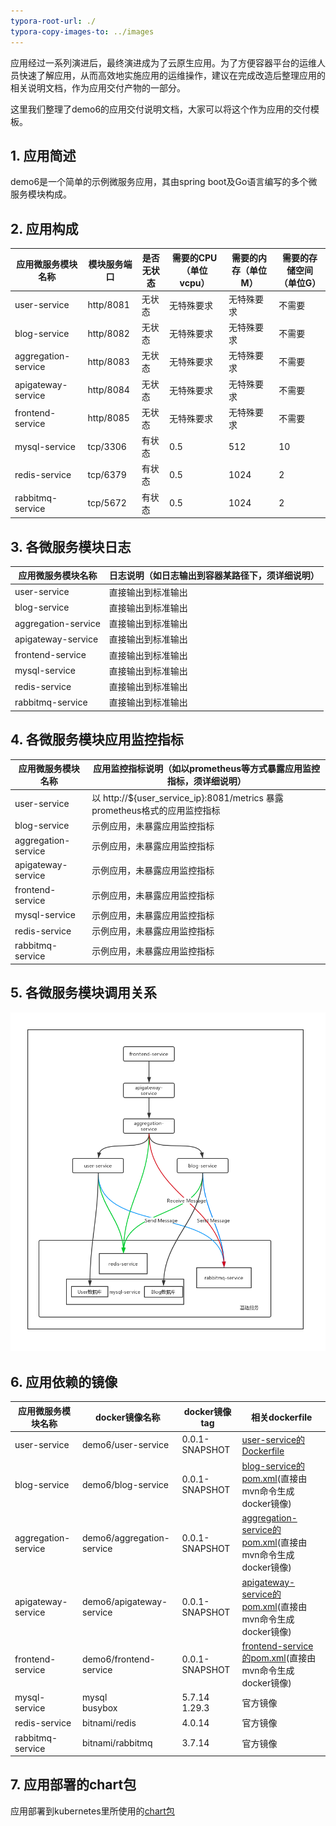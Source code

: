 ```yaml
---
typora-root-url: ./
typora-copy-images-to: ../images
---
```




应用经过一系列演进后，最终演进成为了云原生应用。为了方便容器平台的运维人员快速了解应用，从而高效地实施应用的运维操作，建议在完成改造后整理应用的相关说明文档，作为应用交付产物的一部分。

这里我们整理了demo6的应用交付说明文档，大家可以将这个作为应用的交付模板。

## 1. 应用简述

demo6是一个简单的示例微服务应用，其由spring boot及Go语言编写的多个微服务模块构成。

## 2. 应用构成

| 应用微服务模块名称 |   模块服务端口   |   是否无状态   |  需要的CPU（单位vcpu）   |  需要的内存（单位M）   |   需要的存储空间（单位G）   |
| ------------------ | ---- | ---- | ---- | ---- | ---- |
| user-service | http/8081 | 无状态 | 无特殊要求 | 无特殊要求 | 不需要 |
| blog-service | http/8082 | 无状态 | 无特殊要求 | 无特殊要求 | 不需要 |
| aggregation-service | http/8083 | 无状态 | 无特殊要求 | 无特殊要求 | 不需要 |
| apigateway-service | http/8084 | 无状态 | 无特殊要求 | 无特殊要求 | 不需要 |
| frontend-service | http/8085 | 无状态 | 无特殊要求 | 无特殊要求 | 不需要 |
| mysql-service | tcp/3306 | 有状态 | 0.5 | 512 | 10 |
| redis-service | tcp/6379 | 有状态 | 0.5 | 1024 | 2 |
| rabbitmq-service | tcp/5672 | 有状态 | 0.5 | 1024 | 2 |

## 3. 各微服务模块日志

| 应用微服务模块名称 |     日志说明（如日志输出到容器某路径下，须详细说明）     |
| ------------------ | ---- |
| user-service | 直接输出到标准输出 |
| blog-service | 直接输出到标准输出 |
| aggregation-service | 直接输出到标准输出 |
| apigateway-service | 直接输出到标准输出 |
| frontend-service | 直接输出到标准输出 |
| mysql-service | 直接输出到标准输出 |
| redis-service | 直接输出到标准输出 |
| rabbitmq-service | 直接输出到标准输出 |

## 4. 各微服务模块应用监控指标

| 应用微服务模块名称 |     应用监控指标说明（如以prometheus等方式暴露应用监控指标，须详细说明）     |
| ------------------ | ---- |
| user-service | 以 http://${user_service_ip}:8081/metrics 暴露prometheus格式的应用监控指标 |
| blog-service | 示例应用，未暴露应用监控指标 |
| aggregation-service | 示例应用，未暴露应用监控指标 |
| apigateway-service | 示例应用，未暴露应用监控指标 |
| frontend-service | 示例应用，未暴露应用监控指标 |
| mysql-service | 示例应用，未暴露应用监控指标 |
| redis-service | 示例应用，未暴露应用监控指标 |
| rabbitmq-service | 示例应用，未暴露应用监控指标 |

## 5. 各微服务模块调用关系

![1556184940347](../images/1556184940347.png)



## 6. 应用依赖的镜像

| 应用微服务模块名称 |   docker镜像名称  |   docker镜像tag   | 相关dockerfile |
| ------------------ | ---- | ---- | ---- |
| user-service | demo6/user-service | 0.0.1-SNAPSHOT | [user-service的Dockerfile](../user-service/docker/Dockerfile) |
| blog-service | demo6/blog-service | 0.0.1-SNAPSHOT | [blog-service的pom.xml](../blog-service/pom.xml)(直接由mvn命令生成docker镜像) |
| aggregation-service | demo6/aggregation-service | 0.0.1-SNAPSHOT | [aggregation-service的pom.xml](../aggregation-service/pom.xml)(直接由mvn命令生成docker镜像) |
| apigateway-service | demo6/apigateway-service | 0.0.1-SNAPSHOT | [apigateway-service的pom.xml](../apigateway-service/pom.xml)(直接由mvn命令生成docker镜像) |
| frontend-service | demo6/frontend-service | 0.0.1-SNAPSHOT | [frontend-service的pom.xml](../frontend-service/pom.xml)(直接由mvn命令生成docker镜像) |
| mysql-service | mysql<br>busybox<br> | 5.7.14<br>1.29.3 | 官方镜像 |
| redis-service | bitnami/redis | 4.0.14 | 官方镜像 |
| rabbitmq-service | bitnami/rabbitmq | 3.7.14 | 官方镜像 |

## 7. 应用部署的chart包

应用部署到kubernetes里所使用的[chart包](../chart/demo6)

